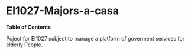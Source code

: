 # EI1027-Majors-a-casa

**Table of Contents**

Poject for EI1027 subject to manage a platform of goverment services for elderly People.


